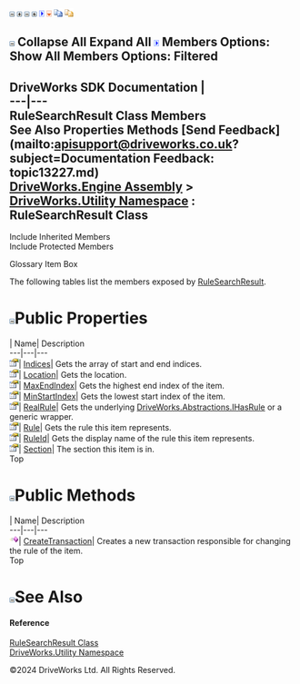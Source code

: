 ![](dotnetimages/collapse.gif) ![](dotnetimages/expand.gif) ![](dotnetimages/collapse.gif) ![](dotnetimages/expand.gif) ![](dotnetimages/drpdown.gif) ![](dotnetimages/drpdown_orange.gif) ![](dotnetimages/copycode.gif) ![](dotnetimages/copycodeHighlight.gif)

![](dotnetimages/collapse.gif) Collapse All Expand All ![](dotnetimages/drpdown.gif) Members Options: Show All  Members Options: Filtered   
---  
DriveWorks SDK Documentation  |   
---|---  
RuleSearchResult Class Members   
See Also Properties Methods [Send Feedback](mailto:apisupport@driveworks.co.uk?subject=Documentation Feedback: topic13227.md)  
[DriveWorks.Engine Assembly](topic2156.md) > [DriveWorks.Utility Namespace](topic13190.md) : RuleSearchResult Class  
---  
  
Include Inherited Members    
Include Protected Members  


Glossary Item Box

The following tables list the members exposed by [RuleSearchResult](topic13227.md).

# ![](dotnetimages/collapse.gif)Public Properties

| Name| Description  
---|---|---  
![Public Property](dotnetimages/publicProperty.gif)| [Indices](topic13234.md)| Gets the array of start and end indices.   
![Public Property](dotnetimages/publicProperty.gif)| [Location](topic13235.md)| Gets the location.   
![Public Property](dotnetimages/publicProperty.gif)| [MaxEndIndex](topic13236.md)| Gets the highest end index of the item.   
![Public Property](dotnetimages/publicProperty.gif)| [MinStartIndex](topic13237.md)| Gets the lowest start index of the item.   
![Public Property](dotnetimages/publicProperty.gif)| [RealRule](topic13238.md)| Gets the underlying [DriveWorks.Abstractions.IHasRule](topic5947.md) or a generic wrapper.   
![Public Property](dotnetimages/publicProperty.gif)| [Rule](topic13239.md)| Gets the rule this item represents.   
![Public Property](dotnetimages/publicProperty.gif)| [RuleId](topic13240.md)| Gets the display name of the rule this item represents.   
![Public Property](dotnetimages/publicProperty.gif)| [Section](topic13241.md)| The section this item is in.   
Top

# ![](dotnetimages/collapse.gif)Public Methods

| Name| Description  
---|---|---  
![Public Method](dotnetimages/publicMethod.gif)| [CreateTransaction](topic13233.md)| Creates a new transaction responsible for changing the rule of the item.   
Top

# ![](dotnetimages/collapse.gif)See Also

#### Reference

[RuleSearchResult Class](topic13227.md)   
[DriveWorks.Utility Namespace](topic13190.md)

©2024 DriveWorks Ltd. All Rights Reserved.
